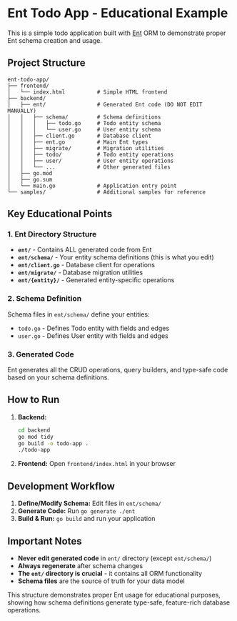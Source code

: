# Ent Todo App - Educational Example

This is a simple todo application built with [Ent](https://entgo.io/) ORM to demonstrate proper Ent schema creation and usage.

## Project Structure

```
ent-todo-app/
├── frontend/
│   └── index.html          # Simple HTML frontend
├── backend/
│   ├── ent/                # Generated Ent code (DO NOT EDIT MANUALLY)
│   │   ├── schema/         # Schema definitions
│   │   │   ├── todo.go     # Todo entity schema
│   │   │   └── user.go     # User entity schema
│   │   ├── client.go       # Database client
│   │   ├── ent.go          # Main Ent types
│   │   ├── migrate/        # Migration utilities
│   │   ├── todo/           # Todo entity operations
│   │   ├── user/           # User entity operations
│   │   └── ...             # Other generated files
│   ├── go.mod
│   ├── go.sum
│   └── main.go             # Application entry point
└── samples/                # Additional samples for reference
```

## Key Educational Points

### 1. Ent Directory Structure
- **`ent/`** - Contains ALL generated code from Ent
- **`ent/schema/`** - Your entity schema definitions (this is what you edit)
- **`ent/client.go`** - Database client for operations
- **`ent/migrate/`** - Database migration utilities
- **`ent/{entity}/`** - Generated entity-specific operations

### 2. Schema Definition
Schema files in `ent/schema/` define your entities:
- `todo.go` - Defines Todo entity with fields and edges
- `user.go` - Defines User entity with fields and edges

### 3. Generated Code
Ent generates all the CRUD operations, query builders, and type-safe code based on your schema definitions.

## How to Run

1. **Backend:**
   ```bash
   cd backend
   go mod tidy
   go build -o todo-app .
   ./todo-app
   ```

2. **Frontend:**
   Open `frontend/index.html` in your browser

## Development Workflow

1. **Define/Modify Schema:** Edit files in `ent/schema/`
2. **Generate Code:** Run `go generate ./ent`
3. **Build & Run:** `go build` and run your application

## Important Notes

- **Never edit generated code** in `ent/` directory (except `ent/schema/`)
- **Always regenerate** after schema changes
- **The `ent/` directory is crucial** - it contains all ORM functionality
- **Schema files** are the source of truth for your data model

This structure demonstrates proper Ent usage for educational purposes, showing how schema definitions generate type-safe, feature-rich database operations. 
